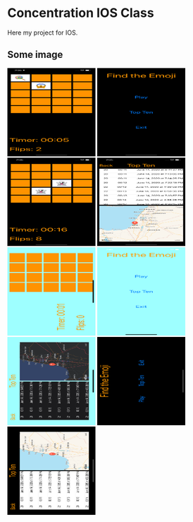 # Concentration IOS Class
Here my project for IOS.

## Some image
<img src="Image/GameScreen.png" width="200" height="200">
<img src="Image/MainScreen.png" width="200" height="200">
<img src="Image/MatchScreen.png" width="200" height="200">
<img src="Image/TopTenScreen.png" width="200" height="200">
<img src="Image/darkMode%20game.png" width="200" height="200">
<img src="Image/darkMode%20main.png" width="200" height="200">
<img src="Image/darkMode%20topten.png" width="200" height="200">
<img src="Image/landscape%20main.png" width="200" height="200">
<img src="Image/landscape%20topten.png" width="200" height="200">
